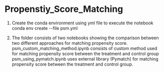 # Propenstiy_Score_Matching

1. Create the conda environment using yml file to execute the notebook <br/>
conda env create --file psm.yml

2. The folder consists of two notebooks showing the comparison between two different approaches for matching propensity score. <br/>
psm_custom_matching_method.ipynb consists of custom method used for matching propensity score between the treatment and control group <br/>
psm_using_pymatch.ipynb uses external library (Pymatch) for matching propensity score between the treatment and control group.


